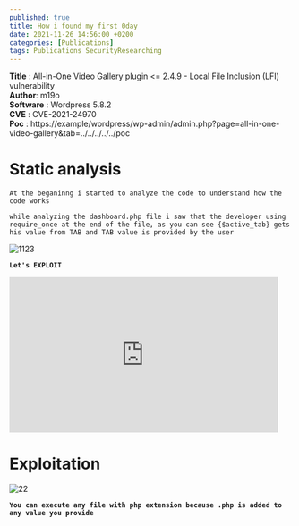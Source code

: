 ```yaml
---
published: true
title: How i found my first 0day 
date: 2021-11-26 14:56:00 +0200
categories: [Publications]
tags: Publications SecurityResearching
---
```




**Title** : All-in-One Video Gallery plugin <= 2.4.9 - Local File Inclusion (LFI) vulnerability
<br>
**Author**: m19o 
<br>
**Software** : Wordpress 5.8.2
<br>
**CVE** : CVE-2021-24970
<br>
**Poc** : https://example/wordpress/wp-admin/admin.php?page=all-in-one-video-gallery&tab=../../../../../poc
<br>

<h1><strong>Static analysis</strong></h1>
  
```At the beganinng i started to analyze the code to understand how the code works``` 

```while analyzing the dashboard.php file i saw that the developer using require_once at the end of the file, as you can see {$active_tab} gets his value from TAB and TAB value is provided by the user```
  
  
<img src="https://i.ibb.co/hXRcSQp/1123.png" alt="1123" border="0">


**```Let's EXPLOIT```**

<iframe src="https://giphy.com/embed/CY3A9zOlZR8uhFbeok" width="480" height="278" frameBorder="0" class="giphy-embed" allowFullScreen></iframe>

<h1><strong>Exploitation</strong></h1>
<img src="https://i.ibb.co/nCSZcPc/22.png" alt="22" border="0">

**```You can execute any file with php extension because .php is added to any value you provide```**
  
  


